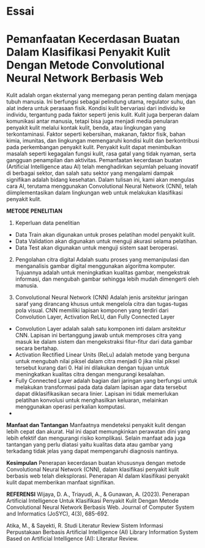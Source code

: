 # Essai
# Pemanfaatan Kecerdasan Buatan Dalam Klasifikasi Penyakit Kulit Dengan Metode Convolutional Neural Network Berbasis Web 

Kulit adalah organ eksternal yang memegang peran penting dalam menjaga tubuh manusia. Ini berfungsi sebagai pelindung utama, regulator suhu, dan alat indera untuk perasaan fisik. Kondisi kulit bervariasi dari individu ke individu, tergantung pada faktor seperti jenis kulit. Kulit juga berperan dalam komunikasi antar manusia, tetapi bisa juga menjadi media penularan penyakit kulit melalui kontak kulit, benda, atau lingkungan yang terkontaminasi. Faktor seperti kebersihan, makanan, faktor fisik, bahan kimia, imunitas, dan lingkungan memengaruhi kondisi kulit dan berkontribusi pada perkembangan penyakit kulit. Penyakit kulit dapat menimbulkan masalah seperti kegagalan fungsi kulit, rasa gatal yang tidak nyaman, serta gangguan penampilan dan aktivitas. Pemanfaatan kecerdasan buatan (Artificial Intelligence atau AI) telah menghadirkan sejumlah peluang inovatif di berbagai sektor, dan salah satu sektor yang mengalami dampak signifikan adalah bidang kesehatan. Dalam tulisan ini, kami akan mengulas cara AI, terutama menggunakan Convolutional Neural Network (CNN), telah diimplementasikan dalam lingkungan web untuk melakukan klasifikasi penyakit kulit. 

**METODE PENELITIAN**
1.	Keperluan data penelitian
-	Data Train akan digunakan untuk proses pelatihan model penyakit kulit.
-	Data Validation akan digunakan untuk menguji akurasi selama pelatihan.
-	Data Test akan digunakan untuk menguji sistem saat beroperasi.

2.	Pengolahan citra digital
Adalah suatu proses yang memanipulasi dan menganalisis gambar digital menggunakan algoritma komputer. Tujuannya adalah untuk meningkatkan kualitas gambar, mengekstrak informasi, dan mengubah gambar sehingga lebih mudah dimengerti oleh manusia.

3.	Convolutional Neural Network (CNN) 
Adalah jenis arsitektur jaringan saraf yang dirancang khusus untuk mengelola citra dan tugas-tugas pola visual. CNN memiliki lapisan komponen yang terdiri dari Convolution Layer, Activation ReLU, dan Fully Connected Layer
-	Convolution Layer adalah salah satu komponen inti dalam arsitektur CNN. Lapisan ini bertanggung jawab untuk memproses citra yang masuk ke dalam sistem dan mengekstraksi fitur-fitur dari data gambar secara bertahap.
-	Activation Rectified Linear Units (ReLu) adalah metode yang berguna untuk mengubah nilai piksel dalam citra menjadi 0 jika nilai piksel tersebut kurang dari 0. Hal ini dilakukan dengan tujuan untuk meningkatkan kualitas citra dengan mengurangi kesalahan.
-	Fully Connected Layer adalah bagian dari jaringan yang berfungsi untuk melakukan transformasi pada data dalam lapisan agar data tersebut dapat diklasifikasikan secara linier. Lapisan ini tidak memerlukan pelatihan konvolusi untuk menghasilkan keluaran, melainkan menggunakan operasi perkalian komputasi.
-	
**Manfaat dan Tantangan**
Manfaatnya mendeteksi penyakit kulit dengan lebih cepat dan akurat. Hal ini dapat memungkinkan perawatan dini yang lebih efektif dan mengurangi risiko komplikasi. Selain manfaat ada juga tantangan yang perlu diatasi yaitu kualitas data atau gambar yang terkadang tidak jelas yang dapat mempengaruhi diagnosis nantinya.

**Kesimpulan**
Penerapan kecerdasan buatan khususnya dengan metode Convolutional Neural Network (CNN), dalam klasifikasi penyakit kulit berbasis web telah dieksplorasi. Penerapan AI dalam klasifikasi penyakit kulit dapat memberikan manfaat signifikan.





**REFERENSI**
Wijaya, D. A., Triayudi, A., & Gunawan, A. (2023). Penerapan Artificial Intelligence Untuk Klasifikasi Penyakit Kulit Dengan Metode Convolutional Neural Network Berbasis Web. Journal of Computer System and Informatics (JoSYC), 4(3), 685-692.

Atika, M., & Sayekti, R. Studi Literatur Review Sistem Informasi Perpustakaan Berbasis Artificial Intelligence (AI) Library Information System Based on Artificial Intelligence (AI): Literatur Review. 
